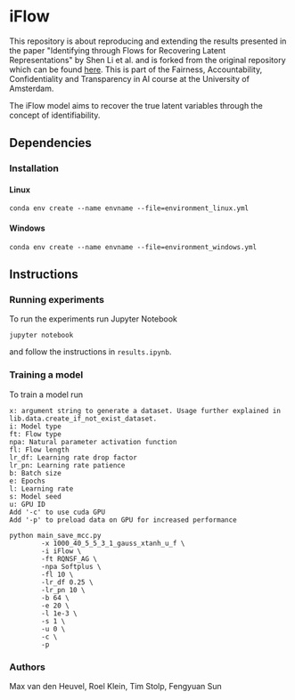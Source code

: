 # iFlow

This repository is about reproducing and extending the results presented in the paper "Identifying through Flows for Recovering Latent Representations" by Shen Li et al. and is forked from the original repository which can be found [here](https://github.com/MathsXDC/iFlow).
This is part of the Fairness, Accountability, Confidentiality and Transparency in AI course at the University of Amsterdam. 

The iFlow model aims to recover the true latent variables through the concept of identifiability.

## Dependencies

### Installation

#### Linux

```
conda env create --name envname --file=environment_linux.yml
```

#### Windows

```
conda env create --name envname --file=environment_windows.yml
```


## Instructions

### Running experiments

To run the experiments run Jupyter Notebook 

```jupyter notebook```

and follow the instructions in `results.ipynb`.

### Training a model

To train a model run

```
x: argument string to generate a dataset. Usage further explained in lib.data.create_if_not_exist_dataset.
i: Model type
ft: Flow type
npa: Natural parameter activation function
fl: Flow length
lr_df: Learning rate drop factor
lr_pn: Learning rate patience
b: Batch size
e: Epochs
l: Learning rate
s: Model seed
u: GPU ID
Add '-c' to use cuda GPU
Add '-p' to preload data on GPU for increased performance

python main_save_mcc.py 
        -x 1000_40_5_5_3_1_gauss_xtanh_u_f \
        -i iFlow \
        -ft RQNSF_AG \
        -npa Softplus \
        -fl 10 \
        -lr_df 0.25 \
        -lr_pn 10 \
        -b 64 \
        -e 20 \
        -l 1e-3 \
        -s 1 \
        -u 0 \
        -c \
        -p
```


### Authors

Max van den Heuvel, Roel Klein, Tim Stolp, Fengyuan Sun